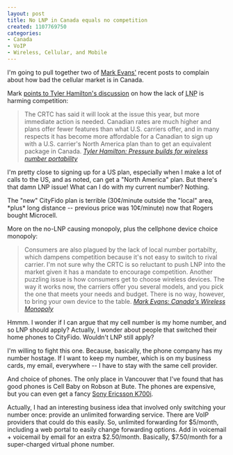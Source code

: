 ```yaml
--- 
layout: post
title: No LNP in Canada equals no competition
created: 1107769750
categories: 
- Canada
- VoIP
- Wireless, Cellular, and Mobile
---
```

<p>I'm going to pull together two of <a href="http://evans.blogware.com/">Mark Evans'</a> recent posts to complain about how bad the cellular market is in Canada.</p>
<!--break-->
<p>Mark <a href="http://evans.blogware.com/blog/_archives/2005/2/2/300383.html">points to Tyler Hamilton's discussion</a> on how the lack of <acronym title="Local Number Portability">LNP</acronym> is harming competition:</p>

<blockquote>
The CRTC has said it will look at the issue this year, but more immediate action is needed. Canadian rates are much higher and plans offer fewer features than what U.S. carriers offer, and in many respects it has become more affordable for a Canadian to sign up with a U.S. carrier's North America plan than to get an equivalent package in Canada.
<cite><a href="http://tylerhamilton.blogspot.com/2005/02/pressure-builds-for-wireless-number.html">Tyler Hamilton: Pressure builds for wireless number portability</a></cite>
</blockquote>

<p>I'm pretty close to signing up for a US plan, especially when I make a lot of calls to the US, and as noted, can get a "North America" plan. But there's that damn LNP issue! What can I do with my current number? Nothing.</p>

<p>The "new" CityFido plan is terrible (30¢/minute outside the "local" area, *plus* long distance -- previous price was 10¢/minute) now that Rogers bought Microcell.</p>

<p>More on the no-LNP causing monopoly, plus the cellphone device choice monopoly:</p>

<blockquote>
Consumers are also plagued by the lack of local number portabilty, which dampens competition because it's not easy to switch to rival carrier. I'm not sure why the CRTC is so reluctant to push LNP into the market given it has a mandate to encourage competition.
Another puzzling issue is how consumers get to choose wireless devices. The way it works now, the carriers offer you several models, and you pick the one that meets your needs and budget. There is no way, however, to bring your own device to the table.
<cite><a href="http://evans.blogware.com/blog/_archives/2005/2/5/303706.html">Mark Evans: Canada's Wireless Monopoly</a></cite>
</blockquote>

<p>Hmmm. I wonder if I can argue that my cell number is my home number, and so LNP should apply? Actually, I wonder about people that switched their home phones to CityFido. Wouldn't LNP still apply?</p>

<p>I'm willing to fight this one. Because, basically, the phone company has my number hostage. If I want to keep my number, which is on my business cards, my email, everywhere -- I have to stay with the same cell provider.</p>

<p>And choice of phones. The only place in Vancouver that I've found that has good phones is Cell Baby on Robson at Bute. The phones are expensive, but you can even get a fancy <a href="http://reviews.zdnet.co.uk/hardware/mobilephones/0,39023925,39148266,00.htm">Sony Ericsson K700i</a>.</p>

<p>Actually, I had an interesting business idea that involved only switching your number once: provide an unlimited forwarding service. There are VoIP providers that could do this easily. So, unlimited forwarding for $5/month, including a web portal to easily change forwarding options. Add in voicemail + voicemail by email for an extra $2.50/month. Basically, $7.50/month for a super-charged virtual phone number.</p>
